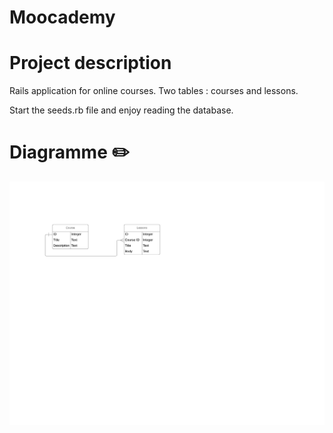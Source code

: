 # Moocademy

# Project description
Rails application for online courses. Two tables : courses and lessons.

Start the seeds.rb file and enjoy reading the database.

# Diagramme :pencil2:

![alt text](https://github.com/NicolasFenery/MOOCademy/blob/master/MOOCademy%20ERD.jpeg)


